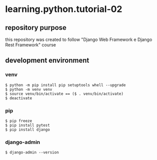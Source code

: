 # learning.python.tutorial-02

## repository purpose
this repository was created to follow "Django Web Framework e Django Rest Framework" course

## development environment
### venv
```
$ python -m pip install pip setuptools whell --upgrade
$ python -m venv venv
$ source venv/bin/activate == ($ . venv/bin/activate)
$ deactivate
```

### pip
```
$ pip freeze
$ pip install pytest
$ pip install django
```

### django-admin
```
$ django-admin --version
```